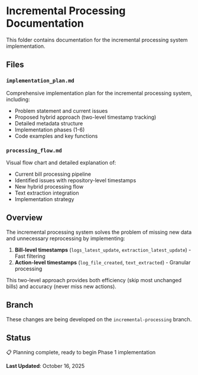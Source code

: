 # Incremental Processing Documentation

This folder contains documentation for the incremental processing system implementation.

## Files

### `implementation_plan.md`

Comprehensive implementation plan for the incremental processing system, including:

- Problem statement and current issues
- Proposed hybrid approach (two-level timestamp tracking)
- Detailed metadata structure
- Implementation phases (1-6)
- Code examples and key functions

### `processing_flow.md`

Visual flow chart and detailed explanation of:

- Current bill processing pipeline
- Identified issues with repository-level timestamps
- New hybrid processing flow
- Text extraction integration
- Implementation strategy

## Overview

The incremental processing system solves the problem of missing new data and unnecessary reprocessing by implementing:

1. **Bill-level timestamps** (`logs_latest_update`, `extraction_latest_update`) - Fast filtering
2. **Action-level timestamps** (`log_file_created`, `text_extracted`) - Granular processing

This two-level approach provides both efficiency (skip most unchanged bills) and accuracy (never miss new actions).

## Branch

These changes are being developed on the `incremental-processing` branch.

## Status

📋 Planning complete, ready to begin Phase 1 implementation

**Last Updated**: October 16, 2025
